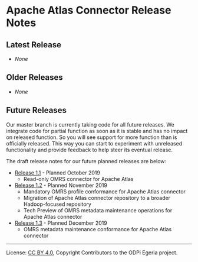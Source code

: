 <!-- SPDX-License-Identifier: CC-BY-4.0 -->
<!-- Copyright Contributors to the ODPi Egeria project. -->

# Apache Atlas Connector Release Notes

## Latest Release

- _None_

## Older Releases

- _None_

## Future Releases

Our master branch is currently taking code for all future releases.
We integrate code for partial function as soon as it is stable and has no
impact on released function. So you will see support for more function than is
officially released. This way you can start to experiment with unreleased
functionality and provide feedback to help steer its eventual release.

The draft release notes for our future planned releases are below:

- [Release 1.1](release-notes-1-1.md) - Planned October 2019
    - Read-only OMRS connector for Apache Atlas
- [Release 1.2](release-notes-1-2.md) - Planned November 2019
    - Mandatory OMRS profile conformance for Apache Atlas connector
    - Migration of Apache Atlas connector repository to a broader Hadoop-focused repository
    - Tech Preview of OMRS metadata maintenance operations for Apache Atlas connector
- [Release 1.3](release-notes-1-3.md) - Planned December 2019
    - OMRS metadata maintenance conformance for Apache Atlas connector

----
License: [CC BY 4.0](https://creativecommons.org/licenses/by/4.0/),
Copyright Contributors to the ODPi Egeria project.